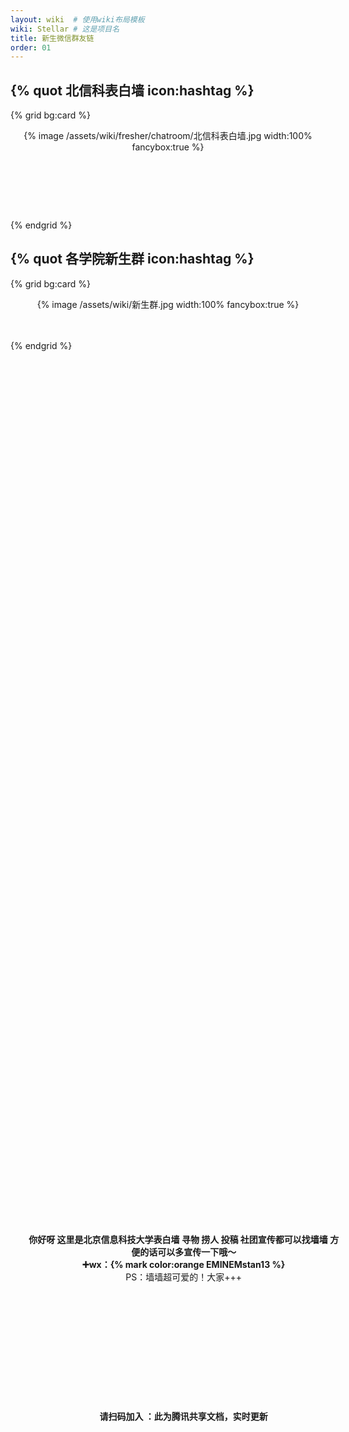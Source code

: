 ```yaml
---
layout: wiki  # 使用wiki布局模板
wiki: Stellar # 这是项目名
title: 新生微信群友链
order: 01
---
```


## {% quot 北信科表白墙  icon:hashtag %}
{% grid bg:card %}
<!-- cell left -->
<center>
{% image /assets/wiki/fresher/chatroom/北信科表白墙.jpg width:100% fancybox:true %}
</center>
<!-- cell right -->
<div style="position: relative;
  top: 45%;
  left:50%;
  transform: translate(-45% , -50%);">
<center>
<p style=""><b>你好呀 这里是北京信息科技大学表白墙 寻物 捞人 投稿 社团宣传都可以找墙墙 方便的话可以多宣传一下哦～</br>➕wx：{% mark color:orange EMINEMstan13 %}</b></br>PS：墙墙超可爱的！大家+++</p>
<!-- <p style=""><b>辣度指数：</b>★★☆☆☆（有不辣的</p>
<p style=""><b>推荐理由：</b>走之前来之后，必吃一次冒酥肉！配菜是豆芽粉条土豆海带丝哦</p> -->
<!-- {% image /assets/wiki/fresher/food/冒酥肉3.jpg width:80% fancybox:true %} -->
<!-- <p style="">一般剪发服务价格：</p> -->
</center>
</div>
{% endgrid %}



## {% quot 各学院新生群 icon:hashtag %}
{% grid bg:card %}
<!-- cell left -->
<center>
{% image /assets/wiki/新生群.jpg width:100% fancybox:true %}
</center>
<!-- cell right -->
<div style="position: relative;
  top: 45%;
  left:50%;
  transform: translate(-45% , -50%);">
<center>
<p style=""><b>请扫码加入 ：此为腾讯共享文档，实时更新</b></p>

</center>
</div>
{% endgrid %}
<!-- 

